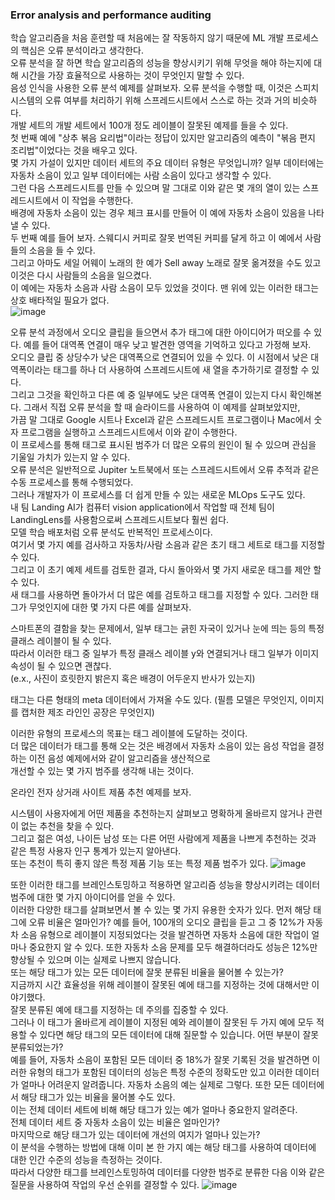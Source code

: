 ### Error analysis and performance auditing

학습 알고리즘을 처음 훈련할 때 처음에는 잘 작동하지 않기 때문에 ML 개발 프로세스의 핵심은 오류 분석이라고 생각한다.  
오류 분석을 잘 하면 학습 알고리즘의 성능을 향상시키기 위해 무엇을 해야 하는지에 대해 시간을 가장 효율적으로 사용하는 것이 무엇인지 말할 수 있다.  
음성 인식을 사용한 오류 분석 예제를 살펴보자. 오류 분석을 수행할 때, 이것은 스피치 시스템의 오류 여부를 처리하기 위해 스프레드시트에서 스스로 하는 것과 거의 비슷하다.  
개발 세트의 개발 세트에서 100개 정도 레이블이 잘못된 예제를 들을 수 있다.  
첫 번째 예에 "상추 볶음 요리법"이라는 정답이 있지만 알고리즘의 예측이 "볶음 편지 조리법"이었다는 것을 배우고 있다.  
몇 가지 가설이 있지만 데이터 세트의 주요 데이터 유형은 무엇입니까? 일부 데이터에는 자동차 소음이 있고 일부 데이터에는 사람 소음이 있다고 생각할 수 있다.  
그런 다음 스프레드시트를 만들 수 있으며 말 그대로 이와 같은 몇 개의 열이 있는 스프레드시트에서 이 작업을 수행한다.  
배경에 자동차 소음이 있는 경우 체크 표시를 만들어 이 예에 자동차 소음이 있음을 나타낼 수 있다.  
두 번째 예를 들어 보자. 스웨디시 커피로 잘못 번역된 커피를 달게 하고 이 예에서 사람들의 소음을 들 수 있다.  
그리고 아마도 세일 어웨이 노래의 한 예가 Sell away 노래로 잘못 옮겨졌을 수도 있고 이것은 다시 사람들의 소음을 일으켰다.  
이 예에는 자동차 소음과 사람 소음이 모두 있었을 것이다. 맨 위에 있는 이러한 태그는 상호 배타적일 필요가 없다.  
![image](https://user-images.githubusercontent.com/40943064/144002510-9dbfab7a-6199-4898-8984-3b729d5f9d84.png)  

오류 분석 과정에서 오디오 클립을 들으면서 추가 태그에 대한 아이디어가 떠오를 수 있다. 예를 들어 대역폭 연결이 매우 낮고 발견한 영역을 기억하고 있다고 가정해 보자.  
오디오 클립 중 상당수가 낮은 대역폭으로 연결되어 있을 수 있다. 이 시점에서 낮은 대역폭이라는 태그를 하나 더 사용하여 스프레드시트에 새 열을 추가하기로 결정할 수 있다.  
그리고 그것을 확인하고 다른 예 중 일부에도 낮은 대역폭 연결이 있는지 다시 확인해본다. 그래서 직접 오류 분석을 할 때 슬라이드를 사용하여 이 예제를 살펴보았지만,  
가끔 말 그대로 Google 시트나 Excel과 같은 스프레드시트 프로그램이나 Mac에서 숫자 프로그램을 실행하고 스프레드시트에서 이와 같이 수행한다.  
이 프로세스를 통해 태그로 표시된 범주가 더 많은 오류의 원인이 될 수 있으며 관심을 기울일 가치가 있는지 알 수 있다.  
오류 분석은 일반적으로 Jupiter 노트북에서 또는 스프레드시트에서 오류 추적과 같은 수동 프로세스를 통해 수행되었다.  
그러나 개발자가 이 프로세스를 더 쉽게 만들 수 있는 새로운 MLOps 도구도 있다.  
내 팀 Landing AI가 컴퓨터 vision application에서 작업할 때 전체 팀이 LandingLens를 사용함으로써 스프레드시트보다 훨씬 쉽다.  
모델 학습 배포처럼 오류 분석도 반복적인 프로세스이다.  
여기서 몇 가지 예를 검사하고 자동차/사람 소음과 같은 초기 태그 세트로 태그를 지정할 수 있다.  
그리고 이 초기 예제 세트를 검토한 결과, 다시 돌아와서 몇 가지 새로운 태그를 제안 할 수 있다.  
새 태그를 사용하면 돌아가서 더 많은 예를 검토하고 태그를 지정할 수 있다. 그러한 태그가 무엇인지에 대한 몇 가지 다른 예를 살펴보자.  

스마트폰의 결함을 찾는 문제에서, 일부 태그는 긁힌 자국이 있거나 눈에 띄는 등의 특정 클래스 레이블이 될 수 있다.  
따라서 이러한 태그 중 일부가 특정 클래스 레이블 y와 연결되거나 태그 일부가 이미지 속성이 될 수 있으면 괜찮다.  
(e.x., 사진이 흐릿한지 밝은지 혹은 배경이 어두운지 반사가 있는지)

태그는 다른 형태의 meta 데이터에서 가져올 수도 있다. 
(필름 모델은 무엇인지, 이미지를 캡처한 제조 라인인 공장은 무엇인지)  
    
이러한 유형의 프로세스의 목표는 태그 레이블에 도달하는 것이다.  
더 많은 데이터가 태그를 통해 오는 것은 배경에서 자동차 소음이 있는 음성 작업을 결정하는 이전 음성 예제에서와 같이 알고리즘을 생산적으로  
개선할 수 있는 몇 가지 범주를 생각해 내는 것이다.  

온라인 전자 상거래 사이트 제품 추천 예제를 보자.  
  
시스템이 사용자에게 어떤 제품을 추천하는지 살펴보고 명확하게 올바르지 않거나 관련이 없는 추천을 찾을 수 있다.  
그리고 젊은 여성, 나이든 남성 또는 다른 어떤 사람에게 제품을 나쁘게 추천하는 것과 같은 특정 사용자 인구 통계가 있는지 알아낸다.  
또는 추천이 특히 좋지 않은 특정 제품 기능 또는 특정 제품 범주가 있다. 
![image](https://user-images.githubusercontent.com/40943064/144002573-6d429ec8-5f71-440d-8263-e936e74491a2.png)

또한 이러한 태그를 브레인스토밍하고 적용하면 알고리즘 성능을 향상시키려는 데이터 범주에 대한 몇 가지 아이디어를 얻을 수 있다.  
이러한 다양한 태그를 살펴보면서 볼 수 있는 몇 가지 유용한 숫자가 있다. 먼저 해당 태그에 오류 비율은 얼마인가? 
예를 들어, 100개의 오디오 클립을 듣고 그 중 12%가 자동차 소음 유형으로 레이블이 지정되었다는 것을 발견하면 자동차 소음에 대한 작업이 얼마나 중요한지 알 수 있다. 
또한 자동차 소음 문제를 모두 해결하더라도 성능은 12%만 향상될 수 있으며 이는 실제로 나쁘지 않습니다.  
또는 해당 태그가 있는 모든 데이터에 잘못 분류된 비율을 물어볼 수 있는가?  
지금까지 시간 효율성을 위해 레이블이 잘못된 예에 태그를 지정하는 것에 대해서만 이야기했다.  
잘못 분류된 예에 태그를 지정하는 데 주의를 집중할 수 있다.  
그러나 이 태그가 올바르게 레이블이 지정된 예와 레이블이 잘못된 두 가지 예에 모두 적용할 수 있다면 해당 태그의 모든 데이터에 대해 질문할 수 있습니다.
어떤 부분이 잘못 분류되었는가?  
예를 들어, 자동차 소음이 포함된 모든 데이터 중 18%가 잘못 기록된 것을 발견하면 이러한 유형의 태그가 포함된 데이터의 성능은 특정 수준의 정확도만 있고 
이러한 데이터가 얼마나 어려운지 알려줍니다. 자동차 소음의 예는 실제로 그렇다. 또한 모든 데이터에서 해당 태그가 있는 비율을 물어볼 수도 있다.  
이는 전체 데이터 세트에 비해 해당 태그가 있는 예가 얼마나 중요한지 알려준다.  
전체 데이터 세트 중 자동차 소음이 있는 비율은 얼마인가?  
마지막으로 해당 태그가 있는 데이터에 개선의 여지가 얼마나 있는가?   
이 분석을 수행하는 방법에 대해 이미 본 한 가지 예는 해당 태그를 사용하여 데이터에 대한 인간 수준의 성능을 측정하는 것이다.  
따라서 다양한 태그를 브레인스토밍하여 데이터를 다양한 범주로 분류한 다음 이와 같은 질문을 사용하여 작업의 우선 순위를 결정할 수 있다. 
![image](https://user-images.githubusercontent.com/40943064/144002623-a545dba9-687b-4c27-9395-e84baf57006e.png)
